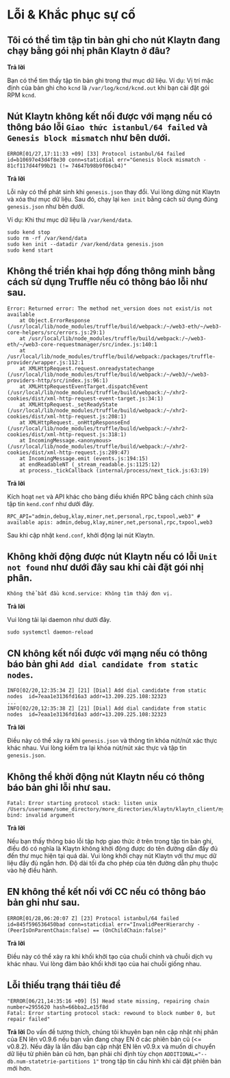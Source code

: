 # Lỗi & Khắc phục sự cố <a id="errors-troubleshooting"></a>

## Tôi có thể tìm tập tin bản ghi cho nút Klaytn đang chạy bằng gói nhị phân Klaytn ở đâu? <a id="where-can-i-find-a-log-file-for-the-running-klaytn-node-using-the-klaytn-binary"></a>

**Trả lời**

Bạn có thể tìm thấy tập tin bản ghi trong thư mục dữ liệu. Ví dụ: Vị trí mặc định của bản ghi cho `kcnd` là `/var/log/kcnd/kcnd.out` khi bạn cài đặt gói RPM `kcnd`.

## Nút Klaytn không kết nối được với mạng nếu có thông báo lỗi `Giao thức istanbul/64 failed` và `Genesis block mismatch` như bên dưới. <a id="klaytn-node-can-not-connect-to-network-with-protocol-istanbul-64-failed-and-gene"></a>

```
ERROR[01/27,17:11:33 +09] [33] Protocol istanbul/64 failed               id=b10697e43d4f8e30 conn=staticdial err="Genesis block mismatch - 81cf117d44f99b21 (!= 74647b98b9f06cb4)"
```

**Trả lời**

Lỗi này có thể phát sinh khi `genesis.json` thay đổi. Vui lòng dừng nút Klaytn và xóa thư mục dữ liệu. Sau đó, chạy lại `ken init` bằng cách sử dụng đúng `genesis.json` như bên dưới.

Ví dụ: Khi thư mục dữ liệu là `/var/kend/data`.
```
sudo kend stop
sudo rm -rf /var/kend/data
sudo ken init --datadir /var/kend/data genesis.json
sudo kend start
```


## Không thể triển khai hợp đồng thông minh bằng cách sử dụng Truffle nếu có thông báo lỗi như sau. <a id="can-t-deploy-smart-contract-using-truffle-with-following-error-message"></a>

```
Error: Returned error: The method net_version does not exist/is not available
    at Object.ErrorResponse (/usr/local/lib/node_modules/truffle/build/webpack:/~/web3-eth/~/web3-core-helpers/src/errors.js:29:1)
    at /usr/local/lib/node_modules/truffle/build/webpack:/~/web3-eth/~/web3-core-requestmanager/src/index.js:140:1
    at /usr/local/lib/node_modules/truffle/build/webpack:/packages/truffle-provider/wrapper.js:112:1
    at XMLHttpRequest.request.onreadystatechange (/usr/local/lib/node_modules/truffle/build/webpack:/~/web3/~/web3-providers-http/src/index.js:96:1)
    at XMLHttpRequestEventTarget.dispatchEvent (/usr/local/lib/node_modules/truffle/build/webpack:/~/xhr2-cookies/dist/xml-http-request-event-target.js:34:1)
    at XMLHttpRequest._setReadyState (/usr/local/lib/node_modules/truffle/build/webpack:/~/xhr2-cookies/dist/xml-http-request.js:208:1)
    at XMLHttpRequest._onHttpResponseEnd (/usr/local/lib/node_modules/truffle/build/webpack:/~/xhr2-cookies/dist/xml-http-request.js:318:1)
    at IncomingMessage.<anonymous> (/usr/local/lib/node_modules/truffle/build/webpack:/~/xhr2-cookies/dist/xml-http-request.js:289:47)
    at IncomingMessage.emit (events.js:194:15)
    at endReadableNT (_stream_readable.js:1125:12)
    at process._tickCallback (internal/process/next_tick.js:63:19)
```

**Trả lời**

Kích hoạt `net` và API khác cho bảng điều khiển RPC bằng cách chỉnh sửa tập tin `kend.conf` như dưới đây.

```
RPC_API="admin,debug,klay,miner,net,personal,rpc,txpool,web3" # available apis: admin,debug,klay,miner,net,personal,rpc,txpool,web3
```
Sau khi cập nhật `kend.conf`, khởi động lại nút Klaytn.


## Không khởi động được nút Klaytn nếu có lỗi `Unit not found` như dưới đây sau khi cài đặt gói nhị phân. <a id="can-t-start-klaytn-node-with-unit-not-found-error-as-below-after-installing-bina"></a>

```
Không thể bắt đầu kcnd.service: Không tìm thấy đơn vị.
```

**Trả lời**

Vui lòng tải lại daemon như dưới đây.

```
sudo systemctl daemon-reload
```

## CN không kết nối được với mạng nếu có thông báo bản ghi `Add dial candidate from static nodes`. <a id="cn-can-t-connect-to-network-with-add-dial-candidate-from-static-nodes-log-messag"></a>

```
INFO[02/20,12:35:34 Z] [21] [Dial] Add dial candidate from static nodes  id=7eaa1e3136fd16a3 addr=13.209.225.108:32323
...
INFO[02/20,12:35:38 Z] [21] [Dial] Add dial candidate from static nodes  id=7eaa1e3136fd16a3 addr=13.209.225.108:32323
```

**Trả lời**

Điều này có thể xảy ra khi `genesis.json` và thông tin khóa nút/nút xác thực khác nhau. Vui lòng kiểm tra lại khóa nút/nút xác thực và tập tin `genesis.json`.

## Không thể khởi động nút Klaytn nếu có thông báo bản ghi lỗi như sau. <a id="klaytn-node-can-t-start-with-following-error-log-message"></a>

```
Fatal: Error starting protocol stack: listen unix /Users/username/some_directory/more_directories/klaytn/klaytn_client/my_test_klaytn/data/dd/klay.ipc: bind: invalid argument
```

**Trả lời**

Nếu bạn thấy thông báo lỗi tập hợp giao thức ở trên trong tập tin bản ghi, điều đó có nghĩa là Klaytn không khởi động được do tên đường dẫn đầy đủ đến thư mục hiện tại quá dài. Vui lòng khởi chạy nút Klaytn với thư mục dữ liệu đầy đủ ngắn hơn. Độ dài tối đa cho phép của tên đường dẫn phụ thuộc vào hệ điều hành.


## EN không thể kết nối với CC nếu có thông báo bản ghi như sau. <a id="en-can-t-connect-to-cc-with-following-log-message"></a>

```
ERROR[01/28,06:20:07 Z] [23] Protocol istanbul/64 failed id=845f596536450bad conn=staticdial err="InvalidPeerHierarchy - (PeerIsOnParentChain:false) == (OnChildChain:false)"
```

**Trả lời**

Điều này có thể xảy ra khi khối khởi tạo của chuỗi chính và chuỗi dịch vụ khác nhau. Vui lòng đảm bảo khối khởi tạo của hai chuỗi giống nhau.

## Lỗi thiếu trạng thái tiêu đề <a id="head-state-missing-error"></a>

```
"ERROR[06/21,14:35:16 +09] [5] Head state missing, repairing chain       number=2955620 hash=66bba2…e15f8d
Fatal: Error starting protocol stack: rewound to block number 0, but repair failed"
```

**Trả lời** Do vấn đề tương thích, chúng tôi khuyên bạn nên cập nhật nhị phân của EN lên v0.9.6 nếu bạn vẫn đang chạy EN ở các phiên bản cũ (<= v0.8.2). Nếu đây là lần đầu bạn cập nhật EN lên v0.9.x và muốn di chuyển dữ liệu từ phiên bản cũ hơn, bạn phải chỉ định tùy chọn `ADDITIONAL="--db.num-statetrie-partitions 1"` trong tập tin cấu hình khi cài đặt phiên bản mới hơn.
